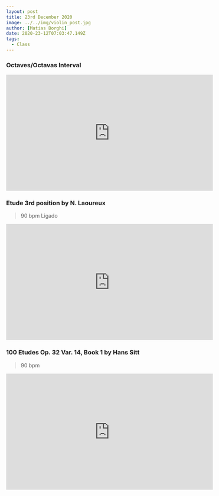 ```yaml
---
layout: post
title: 23rd December 2020
image: ../../img/violin_post.jpg
author: [Matias Borghi]
date: 2020-23-12T07:03:47.149Z
tags:
  - Class
---
```


### Octaves/Octavas Interval

<iframe width="560" height="315" src="https://www.youtube.com/embed/0bBCuxQYp8o" frameborder="0" allow="accelerometer; autoplay; clipboard-write; encrypted-media; gyroscope; picture-in-picture" allowfullscreen></iframe>

### Etude 3rd position by N. Laoureux 

> 90 bpm Ligado

<iframe width="560" height="315" src="https://www.youtube.com/embed/0Fn92X7-cJg" frameborder="0" allow="accelerometer; autoplay; clipboard-write; encrypted-media; gyroscope; picture-in-picture" allowfullscreen></iframe>

### 100 Etudes Op. 32 Var. 14, Book 1 by Hans Sitt

> 90 bpm

<iframe width="560" height="315" src="https://www.youtube.com/embed/P4gGQAGoLYc" frameborder="0" allow="accelerometer; autoplay; clipboard-write; encrypted-media; gyroscope; picture-in-picture" allowfullscreen></iframe>
